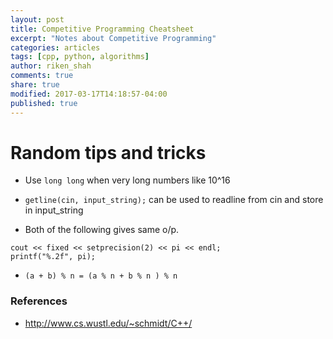 ```yaml
---
layout: post
title: Competitive Programming Cheatsheet
excerpt: "Notes about Competitive Programming"
categories: articles
tags: [cpp, python, algorithms]
author: riken_shah
comments: true
share: true
modified: 2017-03-17T14:18:57-04:00
published: true
---
```


# Random tips and tricks

- Use `long long` when very long numbers like 10^16

- `getline(cin, input_string);` can be used to readline from cin and store in input_string

-  Both of the following gives same o/p.

```
cout << fixed << setprecision(2) << pi << endl;
printf("%.2f", pi);
```

- `(a + b) % n = (a % n + b % n ) % n`



### References

- http://www.cs.wustl.edu/~schmidt/C++/
